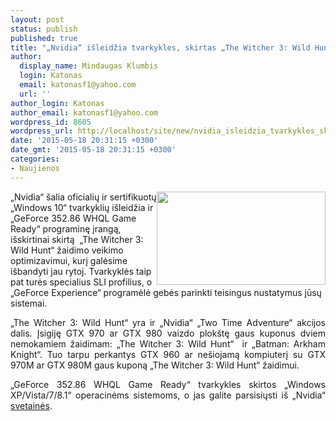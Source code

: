 ```yaml
---
layout: post
status: publish
published: true
title: "„Nvidia“ išleidžia tvarkykles, skirtas „The Witcher 3: Wild Hunt“"
author:
  display_name: Mindaugas Klumbis
  login: Katonas
  email: katonasf1@yahoo.com
  url: ''
author_login: Katonas
author_email: katonasf1@yahoo.com
wordpress_id: 8605
wordpress_url: http://localhost/site/new/nvidia_isleidzia_tvarkykles_skirtas_the_witcher_3_wild_hunt/
date: '2015-05-18 20:31:15 +0300'
date_gmt: '2015-05-18 20:31:15 +0300'
categories:
- Naujienos
---
```

<p style="text-align: justify;">
	<a href="http://technews.lt/userfiles/62a(1).jpg"><img alt="" src="http://technews.lt/userfiles/62a(1).jpg" style="width: 270px; height: 149px; float: right;" /></a></p>
<p>
	&bdquo;Nvidia&ldquo; &scaron;alia oficialių ir sertifikuotų &bdquo;Windows 10&ldquo; tvarkyklių i&scaron;leidžia ir &bdquo;GeForce 352.86 WHQL Game Ready&ldquo; programinę įrangą, i&scaron;skirtinai skirtą&nbsp; &bdquo;The Witcher 3: Wild Hunt&ldquo; žaidimo veikimo optimizavimui, kurį galėsime i&scaron;bandyti jau rytoj. Tvarkyklės taip pat turės specialius SLI profilius, o &bdquo;GeForce Experience&ldquo; programėlė gebės parinkti teisingus nustatymus jūsų sistemai.</p>
<p style="text-align: justify;">
	&bdquo;The Witcher 3: Wild Hunt&ldquo; yra ir &bdquo;Nvidia&ldquo; &bdquo;Two Time Adventure&ldquo; akcijos dalis. Įsigiję GTX 970 ar GTX 980 vaizdo plok&scaron;tę gaus kuponus dviem nemokamiem žaidimam: &bdquo;The Witcher 3: Wild Hunt&ldquo; &nbsp;ir &bdquo;Batman: Arkham Knight&ldquo;. Tuo tarpu perkantys GTX 960 ar ne&scaron;iojamą kompiuterį su GTX 970M ar GTX 980M gaus kuponą &bdquo;The Witcher 3: Wild Hunt&ldquo; žaidimui.</p>
<p style="text-align: justify;">
	&bdquo;GeForce 352.86 WHQL Game Ready&ldquo; tvarkykles skirtos &bdquo;Windows XP/Vista/7/8.1&ldquo; operacinėms sistemoms, o jas galite parsisiųsti i&scaron; &bdquo;Nvidia&ldquo; <u><a href="http://www.nvidia.com/Download/index.aspx?lang=en-us">svetainės</a></u>.</p>
